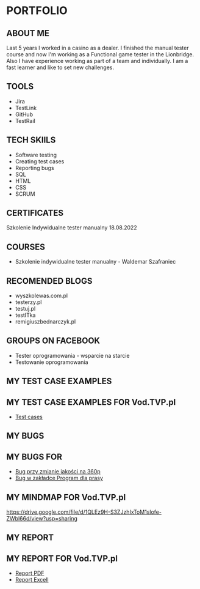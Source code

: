 # PORTFOLIO
## ABOUT ME
Last 5 years I worked in a casino as a dealer. I finished the manual tester course and now I'm working as a Functional game tester in the Lionbridge. Also I have experience working as part of a team and individually. I am a fast learner and like to set new challenges.
## TOOLS
* Jira
* TestLink
* GitHub
* TestRail
## TECH SKIILS
* Software testing
* Creating test cases
* Reporting bugs
* SQL
* HTML
* CSS
* SCRUM
## CERTIFICATES
Szkolenie Indywidualne tester manualny 18.08.2022
## COURSES
* Szkolenie indywidualne tester manualny - Waldemar Szafraniec
## RECOMENDED BLOGS
* wyszkolewas.com.pl
* testerzy.pl
* testuj.pl
* testITka
* remigiuszbednarczyk.pl
## GROUPS ON FACEBOOK
* Tester oprogramowania - wsparcie na starcie
* Testowanie oprogramowania
## MY TEST CASE EXAMPLES
## MY TEST CASE EXAMPLES FOR Vod.TVP.pl
* [Test cases](https://drive.google.com/file/d/1sITYKaGnFuajzL_MFL6GR1SphULLv9Gp/view?usp=sharing)
## MY BUGS
## MY BUGS FOR 
* [Bug przy zmianie jakości na 360p](https://docs.google.com/document/d/1g0-BjvVD-x_vp5v65LxEh1ZlMmQNzOpM/edit?usp=sharing&ouid=112816948557501463608&rtpof=true&sd=true)
* [Bug w zakładce Program dla prasy](https://docs.google.com/document/d/17yqqjSPDJAaiXAkv7XbJJGkCvh_AvaPD/edit?usp=sharing&ouid=112816948557501463608&rtpof=true&sd=true)
## MY MINDMAP FOR Vod.TVP.pl
https://drive.google.com/file/d/1QLEz9H-S3ZJzhIxToM1slofe-ZWbl66d/view?usp=sharing
## MY REPORT
## MY REPORT FOR Vod.TVP.pl
* [Report PDF](https://drive.google.com/file/d/1vPd-F1sCH7n_dlQA9ywDTpKO92NFuLIT/view?usp=sharing)
* [Report Excell](https://docs.google.com/spreadsheets/d/1rOtb1t9sCPowYcak2aY0QGwFKQgGetiP/edit?usp=sharing&ouid=112816948557501463608&rtpof=true&sd=true)
